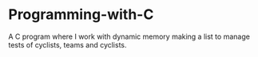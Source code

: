 # Programming-with-C
A C program where I work with dynamic memory making a list to manage tests of cyclists, teams and cyclists.
